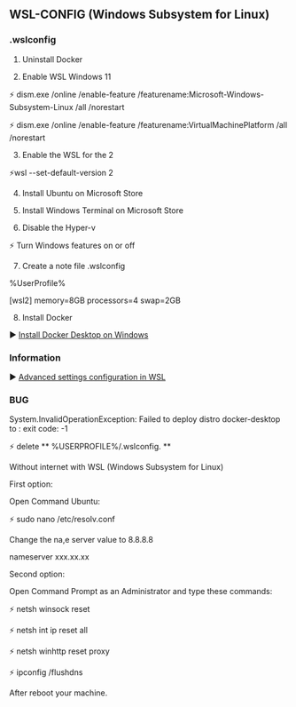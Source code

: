## WSL-CONFIG (Windows Subsystem for Linux)
  ### .wslconfig

1) Uninstall Docker

2) Enable WSL Windows 11

 ⚡ dism.exe /online /enable-feature /featurename:Microsoft-Windows-Subsystem-Linux /all /norestart
 
 ⚡ dism.exe /online /enable-feature /featurename:VirtualMachinePlatform /all /norestart

3) Enable the WSL for the 2


⚡wsl --set-default-version 2

4) Install Ubuntu on Microsoft Store

5) Install Windows Terminal on Microsoft Store

6) Disable the Hyper-v


 ⚡ Turn Windows features on or off


7) Create a note file .wslconfig


  %UserProfile%

  [wsl2]
  memory=8GB
  processors=4
  swap=2GB

8) Install Docker


▶️ [Install Docker Desktop on Windows](https://docs.docker.com/desktop/windows/install/) 


### Information

▶️ [Advanced settings configuration in WSL](https://docs.microsoft.com/en-us/windows/wsl/wsl-config) 


### BUG
   System.InvalidOperationException: Failed to deploy distro docker-desktop to <localpath>: exit code: -1
  
   ⚡ delete ** %USERPROFILE%/.wslconfig. **
  
  Without internet with WSL (Windows Subsystem for Linux)
  
  First option:
  
  Open Command Ubuntu:
  
  ⚡ sudo nano /etc/resolv.conf
  
  Change the na,e server value to 8.8.8.8
  
  nameserver xxx.xx.xx
  
  Second option:
  
  Open Command Prompt as an Administrator and type these commands:
  
  ⚡ netsh winsock reset 
  
  ⚡ netsh int ip reset all
  
  ⚡ netsh winhttp reset proxy
  
  ⚡ ipconfig /flushdns
  
  After reboot your machine.
  
  
  
  
